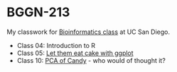 # BGGN-213

My classwork for [Bioinformatics class](https://bioboot.github.io/bggn213_F22/) at UC San Diego.

- Class 04: Introduction to R  
- Class 05: [Let them eat cake with ggplot]()  
- Class 10: [PCA of Candy]() - who would of thought it?  
